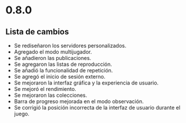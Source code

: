 # 0.8.0

## Lista de cambios

- Se rediseñaron los servidores personalizados.
- Agregado el modo multijugador.
- Se añadieron las publicaciones.
- Se agregaron las listas de reproducción.
- Se añadió la funcionalidad de repetición.
- Se agregó el inicio de sesión externo.
- Se mejoraron la interfaz gráfica y la experiencia de usuario.
- Se mejoró el rendimiento.
- Se mejoraron las colecciones.
- Barra de progreso mejorada en el modo observación.
- Se corrigió la posición incorrecta de la interfaz de usuario durante el juego.
